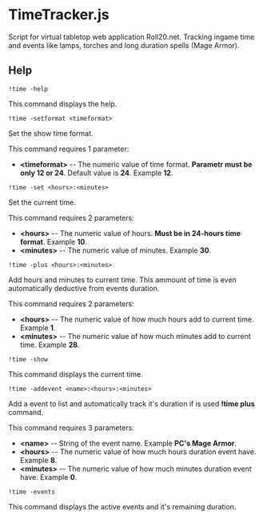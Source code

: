# TimeTracker.js

Script for virtual tabletop web application Roll20.net. Tracking ingame time and events like lamps, torches and long duration spells (Mage Armor).

## Help

<pre><code>!time -help</code></pre>
This command displays the help.

<pre><code>!time -setformat &lt;timeformat&gt;</code></pre>
Set the show time format.

This command requires 1 parameter:
* **&lt;timeformat&gt;** -- The numeric value of time format. **Parametr must be only 12 or 24**. Default value is **24**. Example **12**.

<pre><code>!time -set &lt;hours&gt;:&lt;minutes&gt;</code></pre>
Set the current time.

This command requires 2 parameters:
* **&lt;hours&gt;** -- The numeric value of hours. **Must be in 24-hours time format**. Example **10**.
* **&lt;minutes&gt;** -- The numeric value of minutes. Example **30**.

<pre><code>!time -plus &lt;hours&gt;:&lt;minutes&gt;</code></pre>
Add hours and minutes to current time. This ammount of time is even automatically deductive from events duration.

This command requires 2 parameters:
* **&lt;hours&gt;** -- The numeric value of how much hours add to current time. Example **1**.
* **&lt;minutes&gt;** -- The numeric value of how much minutes add to current time. Example **28**.

<pre><code>!time -show</code></pre>
This command displays the current time.

<pre><code>!time -addevent &lt;name&gt;:&lt;hours&gt;:&lt;minutes&gt;</code></pre>
Add a event to list and automatically track it&apos;s duration if is used **!time plus** command.

This command requires 3 parameters:
* **&lt;name&gt;** -- String of the event name. Example **PC&apos;s Mage Armor**.
* **&lt;hours&gt;** -- The numeric value of how much hours duration event have. Example **8**.
* **&lt;minutes&gt;** -- The numeric value of how much minutes duration event have. Example **0**.

<pre><code>!time -events</code></pre>
This command displays the active events and it&apos;s remaining duration.